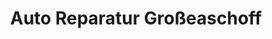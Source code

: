 ---
title: "Auto Reparatur Großeaschoff"
url: /rheda-wiedenbrueck/auto-reparatur-grosseaschoff/
shop: Autowerkstatt
---